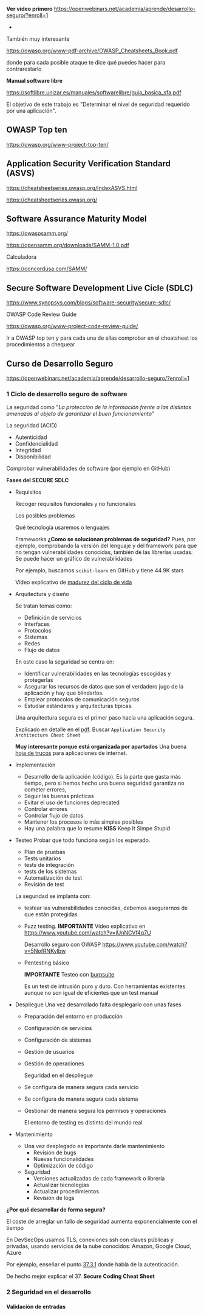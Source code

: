 **Ver vídeo primero**
https://openwebinars.net/academia/aprende/desarrollo-seguro/?enroll=1

* 

También muy interesante

https://owasp.org/www-pdf-archive/OWASP_Cheatsheets_Book.pdf

donde para cada posible ataque te dice qué puedes hacer para contrarestarlo

**Manual software libre**

https://softlibre.unizar.es/manuales/softwarelibre/guia_basica_sfa.pdf



El objetivo de este trabajo es "Determinar el nivel de seguridad requerido por una aplicación". 

## OWASP Top ten

https://owasp.org/www-project-top-ten/



## Application Security Verification Standard (ASVS)

https://cheatsheetseries.owasp.org/IndexASVS.html

https://cheatsheetseries.owasp.org/



## Software Assurance Maturity Model

https://owaspsamm.org/

https://opensamm.org/downloads/SAMM-1.0.pdf

Calculadora 

https://concordusa.com/SAMM/



## Secure Software Development Live Cicle (SDLC)

https://www.synopsys.com/blogs/software-security/secure-sdlc/

OWASP Code Review Guide

https://owasp.org/www-project-code-review-guide/



Ir a OWASP top ten y para cada una de ellas comprobar en el cheatsheet los procedimientos a chequear



## Curso de Desarrollo Seguro

https://openwebinars.net/academia/aprende/desarrollo-seguro/?enroll=1

### **1 Ciclo de desarrollo seguro de software**

La seguridad como "*La protección de la información frente a las distintas amenazas al objeto de garantizar el buen funcionamiento*"

La seguridad (ACID)

* Autenticidad
* Confidencialidad
* Integridad
* Disponibilidad

Comprobar vulnerabilidades de software (por ejemplo en GitHub)

**Fases del SECURE SDLC**

* Requisitos

  Recoger requisitos funcionales y no funcionales

  Los posibles problemas

  Qué tecnología usaremos o lenguajes

  Frameworks
  **¿Como se solucionan problemas de seguridad?** Pues, por ejemplo, comprobando la versión del lenguaje y del framework para que no tengan vulnerabilidades conocidas, también de las librerías usadas. Se puede hacer un gráfico de vulnerabilidades  

  Por ejemplo,  buscamos `scikit-learn` en GitHub y tiene 44.9K stars

  Vídeo explicativo de [madurez del ciclo de vida](https://www.youtube.com/watch?v=oi6p7UjMjAM)

* Arquitectura y diseño

  Se tratan temas como:

  * Definición de servicios
  * Interfaces
  * Protocolos
  * Sistemas
  * Redes
  * Flujo de datos

  En este caso la seguridad se centra en:

  * Identificar vulnerabilidades en las tecnologías escogidas y protegerlas
  * Asegurar los recursos de datos que son el verdadero jugo de la aplicación y hay que blindarlos.
  * Emplear protocolos de comunicación seguros
  * Estudiar estándares y arquitecturas típicas.

  Una arquitectura segura es el primer paso hacia una aplicación segura.

  Explicado en detalle en el [pdf](https://owasp.org/www-pdf-archive/OWASP_Cheatsheets_Book.pdf). Buscar `Application Security Architecture Cheat Sheet`

  **Muy interesante porque está organizada por apartados** Una buena [hoja de trucos](https://zeltser.com/media/docs/security-architecture-cheat-sheet.pdf) para aplicaciones de internet.

* Implementación

  * Desarrollo de la aplicación (código). Es la parte que gasta más tiempo, pero si hemos hecho una buena seguridad garantiza no cometer errores,
  * Seguir las buenas prácticas
  * Evitar el uso de funciones deprecated
  * Controlar errores
  * Controlar flujo de datos
  * Mantener los procesos lo más simples posibles
  * Hay una palabra que lo resume **KISS** Keep It Simpe Stupid

* Testeo
  Probar que todo funciona según los esperado.

  * Plan de pruebas
  * Tests unitarios
  * tests de integración
  * tests de los sistemas
  * Automatización de test
  * Revisión de test

  La seguridad se implanta con:

  * testear las vulnerabilidades conocidas, debemos asegurarnos de que están protegidas

  * Fuzz testing. 
    **IMPORTANTE** Vídeo explicativo en https://www.youtube.com/watch?v=IUnNCVf4q7U

    Desarrollo seguro con OWASP https://www.youtube.com/watch?v=5NofRNKvlbw

  * Pentesting básico 

    **IMPORTANTE**  Testeo con [burpsuite](https://www.youtube.com/watch?v=yncE5WvLJNU)

    Es un test de intrusión puro y duro. Con herramientas existentes aunque no son igual de eficientes que un test manual

* Despliegue 
  Una vez desarrollado falta desplegarlo con unas fases

  * Preparación del entorno en producción

  * Configuración de servicios

  * Configuración de sistemas

  * Gestión de usuarios

  * Gestión de operaciones

    

    Seguridad en el despliegue

  * Se configura de manera segura cada servicio

  * Se configura de manera segura cada sistema

  * Gestionar de manera segura los permisos y operaciones

    El entorno de testing es distinto del mundo real

* Mantenimiento

  * Una vez desplegado es importante darle mantenimiento
    * Revisión de bugs
    * Nuevas funcionalidades 
    * Optimización de código
  * Seguridad
    * Versiones actualizadas de cada framework o librería
    * Actualizar tecnologías
    * Actualizar procedimientos
    * Revisión de logs



**¿Por qué desarrollar de forma segura?**

El coste de arreglar un fallo de seguridad aumenta exponencialmente con el tiempo

En DevSecOps usamos TLS, conexiones ssh con claves públicas y privadas, usando servicios de la nube conocidos: Amazon, Google Cloud, Azure

Por ejemplo, enseñar el punto [37.3.1](https://owasp.org/www-pdf-archive/OWASP_Cheatsheets_Book.pdf) donde habla de la autenticación.

De hecho mejor explicar el 37.  **Secure Coding Cheat Sheet**

### 2 Seguridad en el desarrollo

#### Validación de entradas

